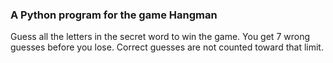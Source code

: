 ### A Python program for the game Hangman

Guess all the letters in the secret word to win the game. You get 7 wrong guesses before you lose. Correct guesses are not counted toward that limit.

